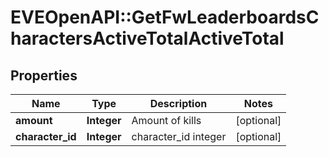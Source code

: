 # EVEOpenAPI::GetFwLeaderboardsCharactersActiveTotalActiveTotal

## Properties
Name | Type | Description | Notes
------------ | ------------- | ------------- | -------------
**amount** | **Integer** | Amount of kills | [optional] 
**character_id** | **Integer** | character_id integer | [optional] 


